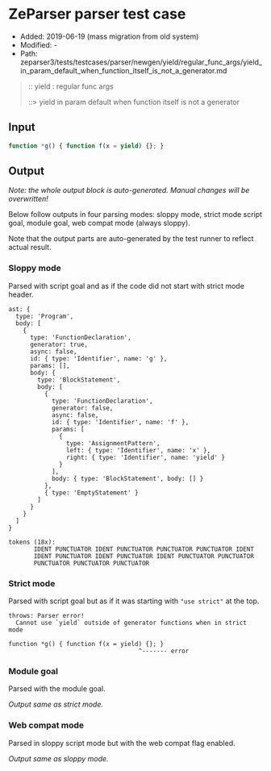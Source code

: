 # ZeParser parser test case

- Added: 2019-06-19 (mass migration from old system)
- Modified: -
- Path: zeparser3/tests/testcases/parser/newgen/yield/regular_func_args/yield_in_param_default_when_function_itself_is_not_a_generator.md

> :: yield : regular func args
>
> ::> yield in param default when function itself is not a generator

## Input

`````js
function *g() { function f(x = yield) {}; }
`````

## Output

_Note: the whole output block is auto-generated. Manual changes will be overwritten!_

Below follow outputs in four parsing modes: sloppy mode, strict mode script goal, module goal, web compat mode (always sloppy).

Note that the output parts are auto-generated by the test runner to reflect actual result.

### Sloppy mode

Parsed with script goal and as if the code did not start with strict mode header.

`````
ast: {
  type: 'Program',
  body: [
    {
      type: 'FunctionDeclaration',
      generator: true,
      async: false,
      id: { type: 'Identifier', name: 'g' },
      params: [],
      body: {
        type: 'BlockStatement',
        body: [
          {
            type: 'FunctionDeclaration',
            generator: false,
            async: false,
            id: { type: 'Identifier', name: 'f' },
            params: [
              {
                type: 'AssignmentPattern',
                left: { type: 'Identifier', name: 'x' },
                right: { type: 'Identifier', name: 'yield' }
              }
            ],
            body: { type: 'BlockStatement', body: [] }
          },
          { type: 'EmptyStatement' }
        ]
      }
    }
  ]
}

tokens (18x):
       IDENT PUNCTUATOR IDENT PUNCTUATOR PUNCTUATOR PUNCTUATOR IDENT
       IDENT PUNCTUATOR IDENT PUNCTUATOR IDENT PUNCTUATOR PUNCTUATOR
       PUNCTUATOR PUNCTUATOR PUNCTUATOR
`````

### Strict mode

Parsed with script goal but as if it was starting with `"use strict"` at the top.

`````
throws: Parser error!
  Cannot use `yield` outside of generator functions when in strict mode

function *g() { function f(x = yield) {}; }
                                    ^------- error
`````


### Module goal

Parsed with the module goal.

_Output same as strict mode._

### Web compat mode

Parsed in sloppy script mode but with the web compat flag enabled.

_Output same as sloppy mode._
